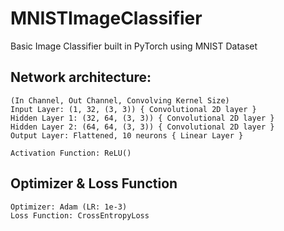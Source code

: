 # MNISTImageClassifier

Basic Image Classifier built in PyTorch using MNIST Dataset

## Network architecture:

```
(In Channel, Out Channel, Convolving Kernel Size)
Input Layer: (1, 32, (3, 3)) { Convolutional 2D layer }
Hidden Layer 1: (32, 64, (3, 3)) { Convolutional 2D layer }
Hidden Layer 2: (64, 64, (3, 3)) { Convolutional 2D layer }
Output Layer: Flattened, 10 neurons { Linear Layer }

Activation Function: ReLU()
```

## Optimizer & Loss Function
```
Optimizer: Adam (LR: 1e-3)
Loss Function: CrossEntropyLoss
```
